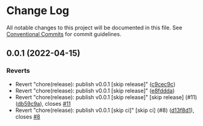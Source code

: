 # Change Log

All notable changes to this project will be documented in this file.
See [Conventional Commits](https://conventionalcommits.org) for commit guidelines.

## 0.0.1 (2022-04-15)


### Reverts

* Revert "chore(release): publish v0.0.1 [skip release]" ([c9cec9c](https://github.com/AdaloHQ/eslint/commit/c9cec9c8848e6fb1498b2cc33269a8688f9ffc76))
* Revert "chore(release): publish v0.0.1 [skip release]" ([e8fddda](https://github.com/AdaloHQ/eslint/commit/e8fdddab20fc00f70c9a9c72b2bf1335c6802bf6))
* Revert "chore(release): publish v0.0.1 [skip release]" [skip release] (#11) ([db59c9a](https://github.com/AdaloHQ/eslint/commit/db59c9a4ae959c0e86333c9ded0aa9e83a32826e)), closes [#11](https://github.com/AdaloHQ/eslint/issues/11)
* Revert "chore(release): publish v0.0.1 [skip ci]" [skip ci] (#8) ([d13f8d1](https://github.com/AdaloHQ/eslint/commit/d13f8d163ed1a7f26c4c9721df4491b9fd86b40c)), closes [#8](https://github.com/AdaloHQ/eslint/issues/8)
